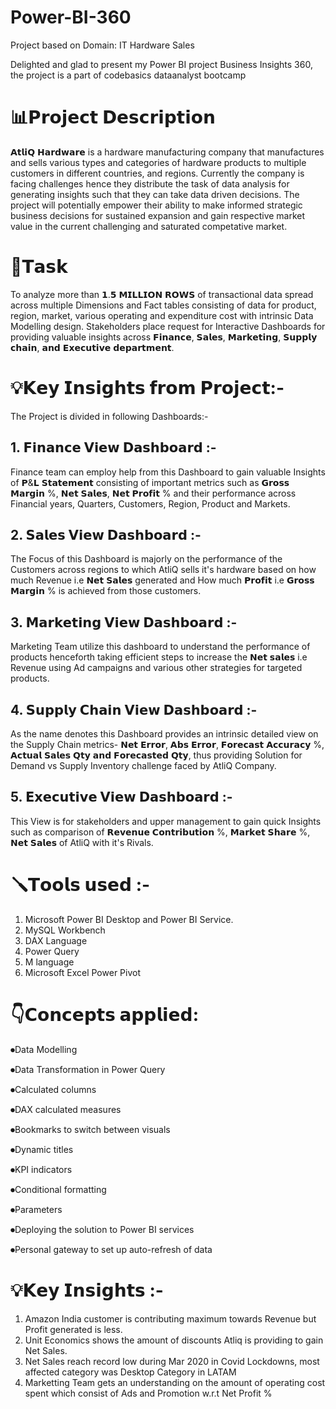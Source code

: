 # Power-BI-360
Project based on Domain: IT Hardware Sales

Delighted and glad to present my Power BI project Business Insights 360, the project is a part of codebasics dataanalyst bootcamp 

# 📊𝗣𝗿𝗼𝗷𝗲𝗰𝘁 𝗗𝗲𝘀𝗰𝗿𝗶𝗽𝘁𝗶𝗼𝗻 
𝗔𝘁𝗹𝗶𝗤 𝗛𝗮𝗿𝗱𝘄𝗮𝗿𝗲 is a hardware manufacturing company that manufactures and sells various types and categories of hardware products to multiple customers in different countries, and regions. Currently the company is facing challenges hence they distribute the task of data analysis for generating insights such that they can take data driven decisions.
The project will potentially empower their ability to make informed strategic business decisions for sustained expansion and gain respective market value in the current challenging and saturated competative market. 

# 📝𝗧𝗮𝘀𝗸 
To analyze more than 𝟭.𝟱 𝗠𝗜𝗟𝗟𝗜𝗢𝗡 𝗥𝗢𝗪𝗦 of transactional data spread across multiple Dimensions and Fact tables consisting of data for product, region, market, various operating and expenditure cost with intrinsic Data Modelling design. Stakeholders place request for Interactive Dashboards for providing valuable insights across 𝗙𝗶𝗻𝗮𝗻𝗰𝗲, 𝗦𝗮𝗹𝗲𝘀, 𝗠𝗮𝗿𝗸𝗲𝘁𝗶𝗻𝗴, 𝗦𝘂𝗽𝗽𝗹𝘆 𝗰𝗵𝗮𝗶𝗻, 𝗮𝗻𝗱 𝗘𝘅𝗲𝗰𝘂𝘁𝗶𝘃𝗲 𝗱𝗲𝗽𝗮𝗿𝘁𝗺𝗲𝗻𝘁.


# 💡𝗞𝗲𝘆 𝗜𝗻𝘀𝗶𝗴𝗵𝘁𝘀 𝗳𝗿𝗼𝗺 𝗣𝗿𝗼𝗷𝗲𝗰𝘁:-
The Project is divided in following Dashboards:-

## 1. 𝗙𝗶𝗻𝗮𝗻𝗰𝗲 𝗩𝗶𝗲𝘄 𝗗𝗮𝘀𝗵𝗯𝗼𝗮𝗿𝗱 :- 
Finance team can employ help from this Dashboard to gain valuable Insights of 𝗣&𝗟 𝗦𝘁𝗮𝘁𝗲𝗺𝗲𝗻𝘁 consisting of important metrics such as 𝗚𝗿𝗼𝘀𝘀 𝗠𝗮𝗿𝗴𝗶𝗻 %, 𝗡𝗲𝘁 𝗦𝗮𝗹𝗲𝘀, 𝗡𝗲𝘁 𝗣𝗿𝗼𝗳𝗶𝘁 % and their performance across Financial years, Quarters, Customers, Region, Product and Markets.

## 2. 𝗦𝗮𝗹𝗲𝘀 𝗩𝗶𝗲𝘄 𝗗𝗮𝘀𝗵𝗯𝗼𝗮𝗿𝗱 :- 
The Focus of this Dashboard is majorly on the performance of the Customers across regions to which AtliQ sells it's hardware based on how much Revenue i.e 𝗡𝗲𝘁 𝗦𝗮𝗹𝗲𝘀 generated and How much 𝗣𝗿𝗼𝗳𝗶𝘁 i.e 𝗚𝗿𝗼𝘀𝘀 𝗠𝗮𝗿𝗴𝗶𝗻 % is achieved from those customers.

## 3. 𝗠𝗮𝗿𝗸𝗲𝘁𝗶𝗻𝗴 𝗩𝗶𝗲𝘄 𝗗𝗮𝘀𝗵𝗯𝗼𝗮𝗿𝗱 :-
Marketing Team utilize this dashboard to understand the performance of products henceforth taking efficient steps to increase the 𝗡𝗲𝘁 𝘀𝗮𝗹𝗲𝘀 i.e Revenue using Ad campaigns and various other strategies for targeted products.

## 4. 𝗦𝘂𝗽𝗽𝗹𝘆 𝗖𝗵𝗮𝗶𝗻 𝗩𝗶𝗲𝘄 𝗗𝗮𝘀𝗵𝗯𝗼𝗮𝗿𝗱 :-
As the name denotes this Dashboard provides an intrinsic detailed view on the Supply Chain metrics- 𝗡𝗲𝘁 𝗘𝗿𝗿𝗼𝗿, 𝗔𝗯𝘀 𝗘𝗿𝗿𝗼𝗿, 𝗙𝗼𝗿𝗲𝗰𝗮𝘀𝘁 𝗔𝗰𝗰𝘂𝗿𝗮𝗰𝘆 %, 𝗔𝗰𝘁𝘂𝗮𝗹 𝗦𝗮𝗹𝗲𝘀 𝗤𝘁𝘆 𝗮𝗻𝗱 𝗙𝗼𝗿𝗲𝗰𝗮𝘀𝘁𝗲𝗱 𝗤𝘁𝘆, thus providing Solution for Demand vs Supply Inventory challenge faced by AtliQ Company.

## 5. 𝗘𝘅𝗲𝗰𝘂𝘁𝗶𝘃𝗲 𝗩𝗶𝗲𝘄 𝗗𝗮𝘀𝗵𝗯𝗼𝗮𝗿𝗱 :-
This View is for stakeholders and upper management to gain quick Insights such as comparison of 𝗥𝗲𝘃𝗲𝗻𝘂𝗲 𝗖𝗼𝗻𝘁𝗿𝗶𝗯𝘂𝘁𝗶𝗼𝗻 %, 𝗠𝗮𝗿𝗸𝗲𝘁 𝗦𝗵𝗮𝗿𝗲 %, 𝗡𝗲𝘁 𝗦𝗮𝗹𝗲𝘀 of AtliQ with it's Rivals.

# 🪛𝗧𝗼𝗼𝗹𝘀 𝘂𝘀𝗲𝗱 :-
1. Microsoft Power BI Desktop and Power BI Service.
2. MySQL Workbench
3. DAX Language
4. Power Query
5. M language
6. Microsoft Excel Power Pivot

# 👇𝗖𝗼𝗻𝗰𝗲𝗽𝘁𝘀 𝗮𝗽𝗽𝗹𝗶𝗲𝗱:
⏺Data Modelling

⏺Data Transformation in Power Query

⏺Calculated columns

⏺DAX calculated measures

⏺Bookmarks to switch between visuals

⏺Dynamic titles

⏺KPI indicators

⏺Conditional formatting

⏺Parameters

⏺Deploying the solution to Power BI services

⏺Personal gateway to set up auto-refresh of data


# 💡𝗞𝗲𝘆 𝗜𝗻𝘀𝗶𝗴𝗵𝘁𝘀 :-
1. Amazon India customer is contributing maximum towards Revenue but Profit generated is less.
2. Unit Economics shows the amount of discounts Atliq is providing to gain Net Sales.
3. Net Sales reach record low during Mar 2020 in Covid Lockdowns, most affected category was Desktop Category in LATAM
5. Marketting Team gets an understanding on the amount of operating cost spent which consist of Ads and Promotion w.r.t Net Profit %

